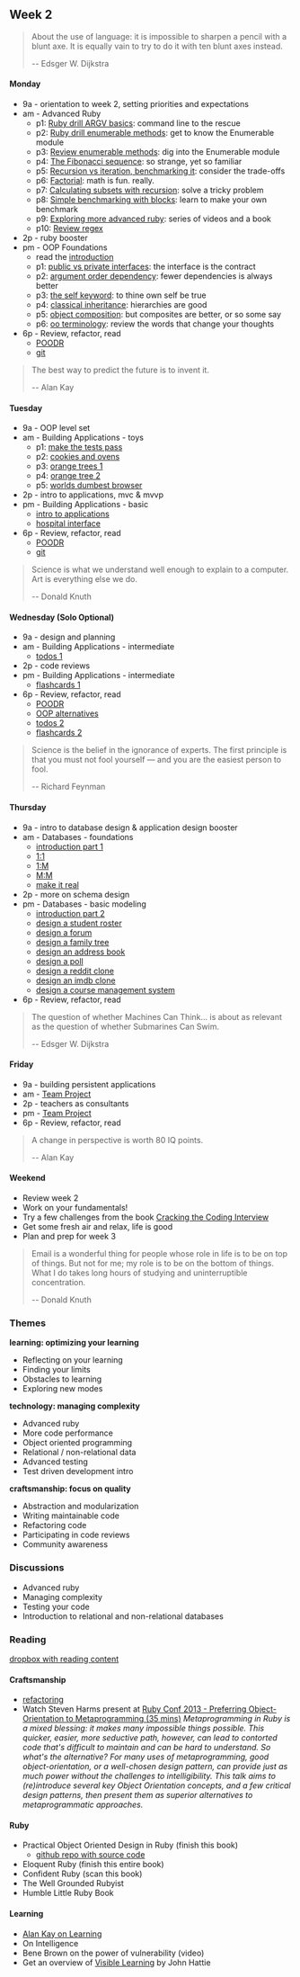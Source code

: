 ## Week 2

> About the use of language: it is impossible to sharpen a pencil with a blunt axe. It is equally vain to try to do it with ten blunt axes instead.
>
> -- Edsger W. Dijkstra

#### Monday
- 9a - orientation to week 2, setting priorities and expectations
- am - Advanced Ruby
  - p1: [Ruby drill ARGV basics](../../../../ruby-drill-argv-basics-challenge): command line to the rescue
  - p2: [Ruby drill enumerable methods](../../../../ruby-drill-enumerable-methods-challenge): get to know the Enumerable module
  - p3: [Review enumerable methods](../../../../review-enumerable-methods-challenge): dig into the Enumerable module
  - p4: [The Fibonacci sequence](../../../../the-fibonacci-sequence-challenge): so strange, yet so familiar
  - p5: [Recursion vs iteration, benchmarking it](../../../../recursion-vs-iteration-benchmarking-it-challenge): consider the trade-offs
  - p6: [Factorial](../../../../algorithm-drill-factorial-challenge): math is fun. really.
  - p7: [Calculating subsets with recursion](../../../../calculating-subsets-with-recursion-challenge): solve a tricky problem
  - p8: [Simple benchmarking with blocks](../../../../simple-benchmarking-with-blocks-challenge): learn to make your own benchmark
  - p9: [Exploring more advanced ruby](../../../../phase-1-guide/blob/nyc/week-2/resources/exploring-advanced-ruby.md): series of videos and a book
  - p10: [Review regex](../../../../phase-1-guide/blob/master/week-1/discussions/regex.md)
- 2p - ruby booster
- pm - OOP Foundations
  - read the [introduction](../../../../phase-1-guide/blob/master/week-2/discussions/intro-to-oo.md)
  - p1: [public vs private interfaces](../../../../design-drill-public-vs-private-interfaces-challenge): the interface is the contract
  - p2: [argument order dependency](../../../../design-drill-argument-order-dependency-challenge): fewer dependencies is always better
  - p3: [the self keyword](../../../../ruby-drill-the-self-keyword-challenge): to thine own self be true
  - p4: [classical inheritance](../../../../design-drill-classical-inheritance-challenge): hierarchies are good
  - p5: [object composition](../../../../design-drill-object-composition-challenge): but composites are better, or so some say
  - p6: [oo terminology](../../../../p6-oo-terminology-challenge): review the words that change your thoughts
- 6p - Review, refactor, read
  - [POODR](https://www.dropbox.com/s/edpy25pwtfyeckb/Practical%20Object%20Oriented%20Design%20in%20Ruby.pdf)
  - [git](http://pcottle.github.io/learnGitBranching/)

> The best way to predict the future is to invent it.
>
> -- Alan Kay

#### Tuesday
- 9a - OOP level set
- am - Building Applications - toys
  - p1: [make the tests pass](../../../../phase-1-guide/blob/master/week-2/discussions/test-driven-development.rb)
  - p2: [cookies and ovens](../../../../cookies-and-ovens-challenge)
  - p3: [orange trees 1](../../../../orange-tree-1-just-oranges-challenge)
  - p4: [orange tree 2](../../../../orange-tree-2-groves-challenge)
  - p5: [worlds dumbest browser](../../../../world-s-dumbest-browser-challenge)
- 2p - intro to applications, mvc & mvvp
- pm - Building Applications - basic  
  - [intro to applications](../../../../phase-1-guide/blob/master/week-2/discussions/intro-to-applications.md)  
  - [hospital interface](../../../../hospital-interface-challenge)  
- 6p - Review, refactor, read
  - [POODR](https://www.dropbox.com/s/edpy25pwtfyeckb/Practical%20Object%20Oriented%20Design%20in%20Ruby.pdf)
  - [git](http://pcottle.github.io/learnGitBranching/)


> Science is what we understand well enough to explain to a computer. Art is everything else we do.
>
> -- Donald Knuth

#### Wednesday (Solo Optional)
- 9a - design and planning
- am - Building Applications - intermediate
  - [todos 1](../../../../ruby-todos-1-0-core-features-challenge)
- 2p - code reviews
- pm - Building Applications - intermediate
  - [flashcards 1](../../../../ruby-flashcards-1-single-deck-challenge)
- 6p - Review, refactor, read
  - [POODR](https://www.dropbox.com/s/edpy25pwtfyeckb/Practical%20Object%20Oriented%20Design%20in%20Ruby.pdf)
  - [OOP alternatives](http://www.info.ucl.ac.be/~pvr/VanRoyChapter.pdf)
  - [todos 2](../../../../ruby-todos-2-0-additional-features-challenge)
  - [flashcards 2](../../../../ruby-flashcards-2-mvc-pattern-more-challenge)

> Science is the belief in the ignorance of experts.  The first principle is that you must not fool yourself — and you are the easiest person to fool.
>
> -- Richard Feynman

#### Thursday
- 9a - intro to database design & application design booster
- am - Databases - foundations
  - [introduction part 1](../../../../phase-1-guide/blob/master/week-2/discussions/intro-to-data-modeling.md)
  - [1:1](../../../../database-drill-one-to-one-schema-challenge)
  - [1:M](../../../../database-drill-one-to-many-schema-challenge)
  - [M:M](../../../../database-drill-many-to-many-schema-challenge)
  - [make it real](../../../../many-to-many-schema-to-database-challenge)
- 2p - more on schema design 
- pm - Databases - basic modeling
  - [introduction part 2](../../../../phase-1-guide/blob/master/week-2/discussions/intro-to-data-modeling-2.md)
  - [design a student roster](../../../../database-drill-student-roster-challenge)
  - [design a forum](../../../../forum-database-design-challenge)
  - [design a family tree](../../../../family-tree-database-design-challenge)
  - [design an address book](../../../../db-drill-address-book-schema-challenge)
  - [design a poll](../../../../poll-database-design-challenge)
  - [design a reddit clone](../../../../reddit-jr-database-design-challenge)
  - [design an imdb clone](../../../../imdb-database-design-challenge)
  - [design a course management system](../../../../university-course-database-design-challenge)
- 6p - Review, refactor, read


> The question of whether Machines Can Think... is about as relevant as the question of whether Submarines Can Swim.
>
> -- Edsger W. Dijkstra

#### Friday
- 9a - building persistent applications
- am - [Team Project](../../../../phase-1-guide/blob/master/week-2/discussions/intro-to-team-projects.md)
- 2p - teachers as consultants
- pm - [Team Project](../../../../phase-1-guide/blob/master/week-2/discussions/intro-to-team-projects.md)
- 6p - Review, refactor, read

> A change in perspective is worth 80 IQ points.
>
> -- Alan Kay

#### Weekend
- Review week 2
- Work on your fundamentals!
- Try a few challenges from the book [Cracking the Coding Interview](https://www.dropbox.com/s/mcoty3rxut46z13/Cracking%20the%20Coding%20Interview.pdf)
- Get some fresh air and relax, life is good
- Plan and prep for week 3

> Email is a wonderful thing for people whose role in life is to be on top of things. But not for me; my role is to be on the bottom of things. What I do takes long hours of studying and uninterruptible concentration.
>
> -- Donald Knuth

### Themes

**learning: optimizing your learning**

- Reflecting on your learning
- Finding your limits
- Obstacles to learning
- Exploring new modes

**technology: managing complexity**

- Advanced ruby
- More code performance
- Object oriented programming
- Relational / non-relational data
- Advanced testing
- Test driven development intro

**craftsmanship: focus on quality**

- Abstraction and modularization
- Writing maintainable code
- Refactoring code
- Participating in code reviews
- Community awareness


### Discussions

- Advanced ruby
- Managing complexity
- Testing your code
- Introduction to relational and non-relational databases


### Reading

[dropbox with reading content](https://www.dropbox.com/sh/ldrnf12rpx78eye/Kb1a8z2LFx)

#### Craftsmanship

- [refactoring](http://sourcemaking.com/refactoring)
- Watch Steven Harms present at [Ruby Conf 2013 - Preferring Object-Orientation to Metaprogramming (35 mins)](http://www.youtube.com/watch?v=S3OhoWCnlB0)
*Metaprogramming in Ruby is a mixed blessing: it makes many impossible things possible. This quicker, easier, more seductive path, however, can lead to contorted code that's difficult to maintain and can be hard to understand. So what's the alternative? For many uses of metaprogramming, good object-orientation, or a well-chosen design pattern, can provide just as much power without the challenges to intelligibility. This talk aims to (re)introduce several key Object Orientation concepts, and a few critical design patterns, then present them as superior alternatives to metaprogrammatic approaches.*

#### Ruby

- Practical Object Oriented Design in Ruby (finish this book)
  - [github repo with source code](https://github.com/skmetz/poodr)
- Eloquent Ruby (finish this entire book)
- Confident Ruby (scan this book)
- The Well Grounded Rubyist
- Humble Little Ruby Book

#### Learning

- [Alan Kay on Learning](http://www.youtube.com/watch?v=50L44hEtVos)
- On Intelligence
- Bene Brown on the power of vulnerability (video)
- Get an overview of [Visible Learning](http://visible-learning.org/glossary/) by John Hattie
